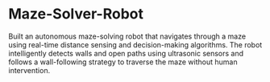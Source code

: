 # Maze-Solver-Robot
Built an autonomous maze-solving robot that navigates through a maze using real-time distance sensing and decision-making algorithms. The robot intelligently detects walls and open paths using ultrasonic sensors and follows a wall-following strategy to traverse the maze without human intervention.
